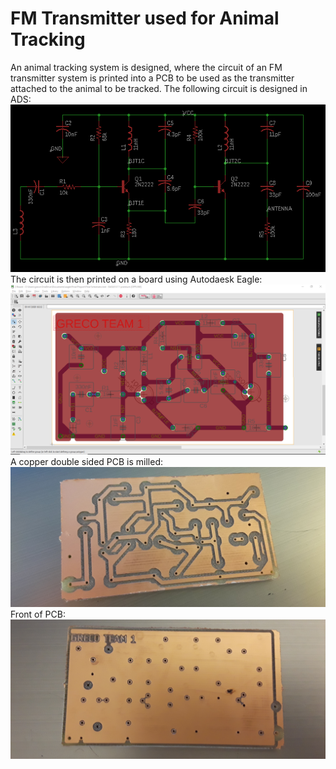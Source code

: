 # FM Transmitter used for Animal Tracking
An animal tracking system is designed, where the circuit of an FM transmitter system is printed 
into a PCB to be used as the transmitter attached to the animal to be tracked.
The following circuit is designed in ADS:
![alt text](https://github.com/Grecopintoanguita/School-Projects/blob/master/images/FMTransmitterCircuit.PNG "FM Transmitter Circuit")
The circuit is then printed on a board using Autodaesk Eagle:
![alt text](https://github.com/Grecopintoanguita/School-Projects/blob/master/images/FMTransmitterEagle.PNG "FM Transmitter on Autodesk Eagle")
A copper double sided PCB is milled:
![alt text](https://github.com/Grecopintoanguita/School-Projects/blob/master/images/FMTransmitterPCB.jpg "FM Transmitter on PCB")
Front of PCB:
![alt text](https://github.com/Grecopintoanguita/School-Projects/blob/master/images/FMTransmitterPCBFront.jpg "PCB Front")
